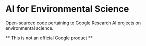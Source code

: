 # AI for Environmental Science

Open-sourced code pertaining to
Google Research AI projects on environmental science.

** This is not an official Google product **
